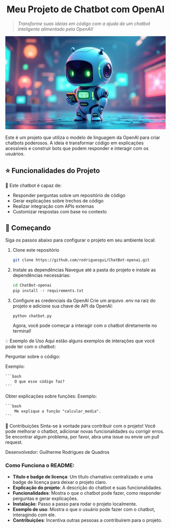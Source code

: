 <h1 align="center">Meu Projeto de Chatbot com OpenAI</h1>



> *Transforme suas ideias em código com a ajuda de um chatbot inteligente alimentado pela OpenAI!*

<p align="center">
  <img
    src="./assets/img1.png" width="800"
  />
</p>

Este é um projeto que utiliza o modelo de linguagem da OpenAI para criar chatbots poderosos. A ideia é transformar código em explicações acessíveis e construir bots que podem responder e interagir com os usuários.



## ⭐ Funcionalidades do Projeto


🤖 Este chatbot é capaz de:

- Responder perguntas sobre um repositório de código
- Gerar explicações sobre trechos de código
- Realizar integração com APIs externas
- Customizar respostas com base no contexto

## 🚀 Começando

Siga os passos abaixo para configurar o projeto em seu ambiente local:

1. Clone este repositório

   ```bash
   git clone https://github.com/rodriguesgui/ChatBot-openai.git
    ```
    
2. Instale as dependências
    Navegue até a pasta do projeto e instale as dependências necessárias:

    ```bash
    cd ChatBot-openai
    pip install -r requirements.txt
    ```

3. Configure as credenciais da OpenAI
    Crie um arquivo .env na raiz do projeto e adicione sua chave de API da OpenAI:

    ```bash
    python chatbot.py
    ```
    Agora, você pode começar a interagir com o chatbot diretamente no terminal!

💡 Exemplo de Uso
Aqui estão alguns exemplos de interações que você pode ter com o chatbot:

Perguntar sobre o código:

Exemplo:

    ```bash
        O que esse código faz?
    ```

Obter explicações sobre funções:
Exemplo:

    ```bash
        Me explique a função "calcular_media".
    ```

💬 Contribuições
Sinta-se à vontade para contribuir com o projeto! Você pode melhorar o chatbot, adicionar novas funcionalidades ou corrigir erros. Se encontrar algum problema, por favor, abra uma issue ou envie um pull request.

Desenvolvedor:
Guilherme Rodrigues de Quadros


### Como Funciona o README:
- **Título e badge de licença**: Um título chamativo centralizado e uma badge de licença para deixar o projeto claro.
- **Explicação do projeto**: A descrição do chatbot e suas funcionalidades.
- **Funcionalidades**: Mostra o que o chatbot pode fazer, como responder perguntas e gerar explicações.
- **Instalação**: Passo a passo para rodar o projeto localmente.
- **Exemplo de uso**: Mostra o que o usuário pode fazer com o chatbot, interagindo com ele.
- **Contribuições**: Incentiva outras pessoas a contribuírem para o projeto.


